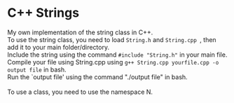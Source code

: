 # C++ Strings
My own implementation of the string class in C++.\
To use the string class, you need to load `String.h` and `String.cpp `, then add it to your main folder/directory.\
Include the string using the command `#include "String.h"` in your main file.\
Compile your file using String.cpp using `g++ String.cpp yourfile.cpp -o output file` in bash.\
Run the `output file' using the command "./output file" in bash.\
\
To use a class, you need to use the namespace N.
